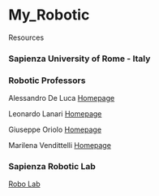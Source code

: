 # My_Robotic
Resources

### Sapienza University of Rome - Italy 
### Robotic Professors

Alessandro De Luca [Homepage](http://www.diag.uniroma1.it/~deluca/)

Leonardo Lanari [Homepage](http://www.diag.uniroma1.it/~lanari/)

Giuseppe Oriolo [Homepage](http://www.diag.uniroma1.it/~oriolo/)

Marilena Vendittelli [Homepage](http://www.diag.uniroma1.it/~venditt/)

### Sapienza Robotic Lab
[Robo Lab](http://www.diag.uniroma1.it/%7Elabrob/)
